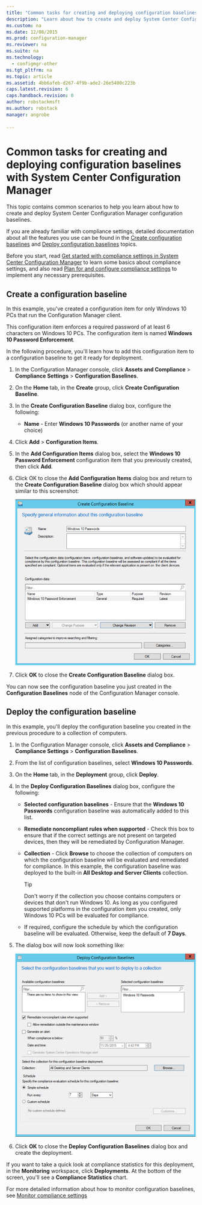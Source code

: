 ```yaml
---
title: "Common tasks for creating and deploying configuration baselines with System Center Configuration Manager | System Center Configuration Manager"
description: "Learn about how to create and deploy System Center Configuration Manager configuration baselines."
ms.custom: na
ms.date: 12/08/2015
ms.prod: configuration-manager
ms.reviewer: na
ms.suite: na
ms.technology:
  - configmgr-other
ms.tgt_pltfrm: na
ms.topic: article
ms.assetid: 4bb6afeb-d267-4f9b-ade2-26e5400c223b
caps.latest.revision: 6
caps.handback.revision: 0
author: robstackmsft
ms.author: robstack
manager: angrobe

---
```

# Common tasks for creating and deploying configuration baselines with System Center Configuration Manager
This topic contains common scenarios to help you learn about how to create and deploy System Center Configuration Manager configuration baselines.  

 If you are already familiar with compliance settings, detailed documentation about all the features you use can be found in the [Create configuration baselines](../../compliance/deploy-use/create-configuration-baselines.md) and [Deploy configuration baselines](../../compliance/deploy-use/deploy-configuration-baselines.md) topics.  

 Before you start, read [Get started with compliance settings in System Center Configuration Manager](../../compliance/get-started/get-started-with-compliance-settings.md) to learn some basics about compliance settings, and also read [Plan for and configure compliance settings](../../compliance/plan-design/plan-for-and-configure-compliance-settings.md) to implement any necessary prerequisites.  

## Create a configuration baseline  
 In this example, you've created a configuration item for only Windows 10 PCs that run the Configuration Manager client.  

 This configuration item enforces a required password of at least 6 characters on Windows 10 PCs. The configuration item is named **Windows 10 Password Enforcement**.  

In the following procedure, you'll learn how to add this configuration item to a configuration baseline to get it ready for deployment.  

1.  In the Configuration Manager console, click **Assets and Compliance** > **Compliance Settings** > **Configuration Baselines**.  

3.  On the **Home** tab, in the **Create** group, click **Create Configuration Baseline**.  

4.  In the **Create Configuration Baseline** dialog box, configure the following:  

    -   **Name** - Enter **Windows 10 Passwords** (or another name of your choice)  

5.  Click **Add** > **Configuration Items**.  

6.  In the **Add Configuration Items** dialog box, select the **Windows 10 Password Enforcement** configuration item that you previously created, then click **Add**.  

7.  Click OK to close the **Add Configuration Items** dialog box and return to the **Create Configuration Baseline** dialog box which should appear similar to this screenshot:  

     ![Create Configuration Baseline dialog box](/sccm/compliance/plan-design/media/Create-Configuration-Baseline.png)  

8.  Click **OK** to close the **Create Configuration Baseline** dialog box.  

 You can now see the configuration baseline you just created in the **Configuration Baselines** node of the Configuration Manager console.  

## Deploy the configuration baseline  
 In this example, you'll deploy the configuration baseline you created in the previous procedure to a collection of computers.  

1.  In the Configuration Manager console, click **Assets and Compliance** > **Compliance Settings** > **Configuration Baselines**.  

3.  From the list of configuration baselines, select **Windows 10 Passwords**.  

4.  On the **Home** tab, in the **Deployment** group, click **Deploy**.  

5.  In the **Deploy Configuration Baselines** dialog box, configure the following:  

    -   **Selected configuration baselines** - Ensure that the **Windows 10 Passwords** configuration baseline was automatically added to this list.  

    -   **Remediate noncompliant rules when supported** - Check this box to ensure that if the correct settings are not present on targeted devices, then they will be remediated by Configuration Manager.  

    -   **Collection** - Click **Browse** to choose the collection of computers on which the configuration baseline will be evaluated and remediated for compliance. In this example, the configuration baseline was deployed to the built-in **All Desktop and Server Clients** collection.  

        > [!TIP]  
        >  Don't worry if the collection you choose contains computers or devices that don't run Windows 10. As long as you configured supported platforms in the configuration item you created, only Windows 10 PCs will be evaluated for compliance.  

    -   If required, configure the schedule by which the configuration baseline will be evaluated. Otherwise, keep the default of **7 Days**.  

6.  The dialog box will now look something like:  

     ![Deploy configuration baselines dialog box](/sccm/compliance/plan-design/media/Deploy-configuration-baselines.png)  

7.  Click **OK** to close the **Deploy Configuration Baselines** dialog box and create the deployment.  

 If you want to take a quick look at compliance statistics for this deployment, in the **Monitoring** workspace, click **Deployments**. At the bottom of the screen, you'll see a **Compliance Statistics** chart.  

 For more detailed information about how to monitor configuration baselines, see [Monitor compliance settings](../../compliance/deploy-use/monitor-compliance-settings.md)  
